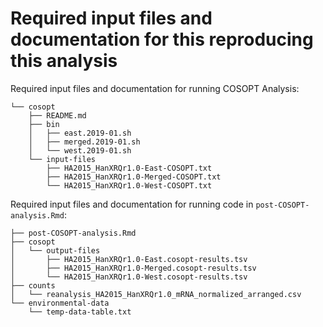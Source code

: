 # Required input files and documentation for this reproducing this analysis

Required input files and documentation for running COSOPT Analysis:

    └── cosopt
        ├── README.md
        ├── bin
        │   ├── east.2019-01.sh
        │   ├── merged.2019-01.sh
        │   └── west.2019-01.sh
        └── input-files
            ├── HA2015_HanXRQr1.0-East-COSOPT.txt
            ├── HA2015_HanXRQr1.0-Merged-COSOPT.txt
            └── HA2015_HanXRQr1.0-West-COSOPT.txt


Required input files and documentation for running code in `post-COSOPT-analysis.Rmd`:

    ├── post-COSOPT-analysis.Rmd
    ├── cosopt
    │   └── output-files
    │       ├── HA2015_HanXRQr1.0-East.cosopt-results.tsv
    │       ├── HA2015_HanXRQr1.0-Merged.cosopt-results.tsv
    │       └── HA2015_HanXRQr1.0-West.cosopt-results.tsv
    ├── counts
    │   └── reanalysis_HA2015_HanXRQr1.0_mRNA_normalized_arranged.csv
    └── environmental-data
        └── temp-data-table.txt
